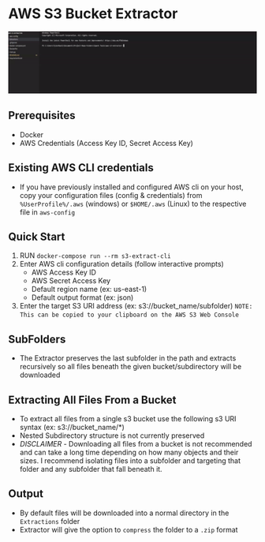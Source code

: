 # AWS S3 Bucket Extractor
![s3-Extractor](demo_gif.gif)
## Prerequisites

- Docker
- AWS Credentials (Access Key ID, Secret Access Key)

## Existing AWS CLI credentials
- If you have previously installed and configured AWS cli on your host, copy your configuration files (config & credentials) from `%UserProfile%/.aws` (windows) or `$HOME/.aws` (Linux) to the respective file in `aws-config`

## Quick Start
1. RUN `docker-compose run --rm s3-extract-cli`
2. Enter AWS cli configuration details (follow interactive prompts)
    - AWS Access Key ID
    - AWS Secret Access Key
    - Default region name (ex: us-east-1)
    - Default output format (ex: json)
3. Enter the target S3 URI address (ex: s3://bucket_name/subfolder) `NOTE: This can be copied to your clipboard on the AWS S3 Web Console`

## SubFolders
- The Extractor preserves the last subfolder in the path and extracts recursively
  so all files beneath the given bucket/subdirectory will be downloaded

## Extracting All Files From a Bucket
- To extract all files from a single s3 bucket use the following s3 URI syntax (ex: s3://bucket_name/*)
- Nested Subdirectory structure is not currently preserved
- *DISCLAIMER* - Downloading all files from a bucket is not recommended and can take a long time depending
                on how many objects and their sizes. I recommend isolating files into a subfolder and targeting that folder and any subfolder that fall beneath it.
## Output
- By default files will be downloaded into a normal directory in the `Extractions` folder
- Extractor will give the option to `compress` the folder to a `.zip` format

